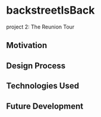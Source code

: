 # backstreetIsBack
project 2: The Reunion Tour

## Motivation

## Design Process

## Technologies Used

## Future Development